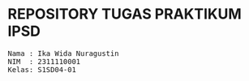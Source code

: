 # REPOSITORY TUGAS PRAKTIKUM IPSD

<pre>
Nama : Ika Wida Nuragustin
NIM  : 2311110001
Kelas: S1SD04-01
</pre>
